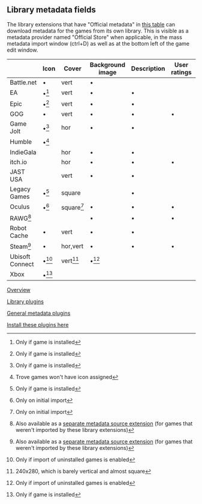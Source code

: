 ## Library metadata fields

The library extensions that have "Official metadata" in [this table](./libraries.md) can download metadata for the games from its own library. This is visible as a metadata provider named "Official Store" when applicable, in the mass metadata import window (ctrl+D) as well as at the bottom left of the game edit window.

|                 | Icon  | Cover      | Background image | Description | User ratings | Install size | Tags |
| --------------- | ----- | ---------- | ---------------- | ----------- | ------------ | ------------ | ---- |
| Battle.net      | •     | vert       | •                |             |              |              |      |
| EA              | •[^1] | vert       | •                | •           |              |              |      |
| Epic            | •[^1] | vert       | •                | •           |              |              |      |
| GOG             | •     | vert       | •                | •           | •            | •            | •    |
| Game Jolt       | •[^1] | hor        | •                | •           |              |              |      |
| Humble          | •[^3] |            |                  |             |              |              |      |
| IndieGala       |       | hor        | •                | •           |              |              |      |
| itch.io         |       | hor        | •                | •           | •            |              |      |
| JAST USA        |       | vert       | •                | •           |              |              |      |
| Legacy Games    | •[^1] | square     |                  | •           |              | •            |      |
| Oculus          | •[^4] | square[^4] | •                | •           | •            | •            | •    |
| RAWG[^5]        |       |            | •                | •           | •            |              | •    |
| Robot Cache     | •     | vert       | •                | •           |              | •            | ?    |
| Steam[^5]       | •     | hor,vert   | •                | •           | •            |              | •    |
| Ubisoft Connect | •[^2] | vert[^6]   | •[^2]            |             |              |              |      |
| Xbox            | •[^1] |            |                  |             |              |              |      |

[^1]: Only if game is installed
[^2]: Only if import of uninstalled games is enabled
[^3]: Trove games won't have icon assigned
[^4]: Only on initial import
[^5]: Also available as a [separate metadata source extension](./metadata.md) (for games that weren't imported by these library extensions)
[^6]: 240x280, which is barely vertical and almost square

[Overview](./README.md)

[Library plugins](./libraries.md)

[General metadata plugins](./metadata.md)

[Install these plugins here](https://playnite.link/addons.html)
